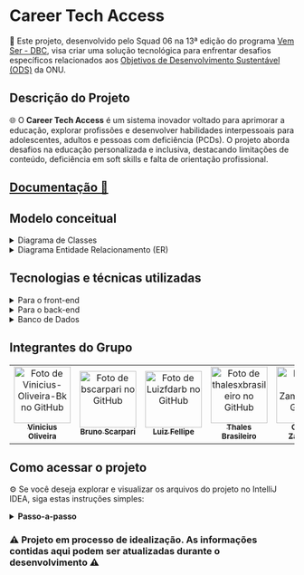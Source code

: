 # Career Tech Access

🚀 Este projeto, desenvolvido pelo Squad 06 na 13ª edição do programa [Vem Ser - DBC](https://www.dbccompany.com.br/vem-ser/), visa criar uma solução tecnológica para enfrentar desafios específicos relacionados aos [Objetivos de Desenvolvimento Sustentável (ODS)](https://brasil.un.org/pt-br/sdgs) da ONU.

## Descrição do Projeto

🌐 O <strong>Career Tech Access</strong> é um sistema inovador voltado para aprimorar a educação, explorar profissões e desenvolver habilidades interpessoais para adolescentes, adultos e pessoas com deficiência (PCDs). O projeto aborda desafios na educação personalizada e inclusiva, destacando limitações de conteúdo, deficiência em soft skills e falta de orientação profissional.

<h2><strong><a href="https://docs.google.com/document/d/1MtV4xytTCXQmWsc4Lt2vo7vxvdVKc3U3UtfwAtSMtZQ/edit" target="_blank" rel="noopener noreferrer">Documentação 📄</strong></h2></a>

## Modelo conceitual

<details>
  <summary>Diagrama de Classes</summary><br />
  
   ![diagrama_de_classes](https://github.com/Vinicius-Oliveira-Bk/vs13-squad6-back-career-tech-access/assets/71534326/14b0dd81-6565-4a8a-8094-8494eb0eae53)

</details>
<details>
  <summary>Diagrama Entidade Relacionamento (ER)</summary><br />
  
   ![Diagrama ER](https://github.com/Vinicius-Oliveira-Bk/vs13-squad6-back-career-tech-access/assets/71534326/4d95ed05-ea8d-41d3-bf1e-c4d83f9ff31e)

</details>

## Tecnologias e técnicas utilizadas

<details>
  <summary>Para o front-end</summary><br />
   - HTML
   <br>
   - CSS
   <br>
   - Javascript
   <br>
   - Typescript
   <br>
   - React
   <br>
   - Redux
</details>

<details>
  <summary>Para o back-end</summary><br />
   - Paradigma utilizado: POO
   <br>
   - Java
   <br>
   - Spring
   <br>
   - Kafka
   <br>
   - Mockito
</details>

<details>
  <summary>Banco de Dados</summary><br />
   - Oracle
   <br>
   - Mongo DB
</details>

## Integrantes do Grupo

<table>
    <tr>
      <td align="center">
        <a href="https://github.com/Vinicius-Oliveira-Bk">
          <img src="https://avatars.githubusercontent.com/u/37668297?v=4" width="100px;" alt="Foto de Vinicius-Oliveira-Bk no GitHub"/><br>
          <sub>
            <b>Vinicius Oliveira</b>
          </sub>
        </a>
      </td>
       <td align="center">
        <a href="https://github.com/bscarpari">
          <img src="https://avatars.githubusercontent.com/u/53575457?v=4" width="100px;" alt="Foto de bscarpari no GitHub"/><br>
          <sub>
            <b>Bruno Scarpari</b>
          </sub>
        </a>
      </td>
      <td align="center">
        <a href="https://github.com/Luizfdarb">
          <img src="https://avatars.githubusercontent.com/u/78767627?v=4" width="100px;" alt="Foto de Luizfdarb no GitHub"/><br>
          <sub>
            <b>Luiz Fellipe</b>
          </sub>
        </a>
      </td>
      <td align="center">
        <a href="https://github.com/thalesxbrasileiro">
          <img src="https://avatars.githubusercontent.com/u/71534326?v=4" width="100px;" alt="Foto de thalesxbrasileiro no GitHub"/><br>
          <sub>
            <b>Thales Brasileiro</b>
          </sub>
        </a>
      </td>
      <td align="center">
        <a href="https://github.com/Ga-Zampieri">
          <img src="https://avatars.githubusercontent.com/u/89022225?v=4" width="100px;" alt="Foto de Ga-Zampieri no GitHub"/><br>
          <sub>
            <b>Gabriel Zampieri</b>
          </sub>
        </a>
      </td>
      <td align="center">
        <a href="https://github.com/lucarauj">
          <img src="https://avatars.githubusercontent.com/u/99111027?v=4" width="100px;" alt="Foto de lucarauj no GitHub"/><br>
          <sub>
            <b>Lucas Araujo</b>
          </sub>
        </a>
      </td>
    </tr>
  </table>

## Como acessar o projeto

⚙️ Se você deseja explorar e visualizar os arquivos do projeto no IntelliJ IDEA, siga estas instruções simples:

<details>
  <summary><strong>Passo-a-passo</strong></summary><br />

1. <strong>Clone este repositório em sua máquina local:</strong>

```
git clone https://github.com/Vinicius-Oliveira-Bk/vs13-squad6-CareerTechAccess
```

<br>

2. <strong>Instale o IntelliJ IDEA:</strong>
   Certifique-se de ter o IntelliJ IDEA instalado em seu computador. Você pode baixá-lo no [site oficial do IntelliJ IDEA](https://www.jetbrains.com/idea/download/).
   <br>

3. <strong>Abra o IntelliJ IDEA:</strong>
   Execute o IntelliJ IDEA após a instalação.
   <br>

4. <strong>Abra o Projeto:</strong>

   - Na tela inicial, clique em "Open" (Abrir) ou "File" (Arquivo) > "Open" (Abrir).
   - Navegue até o diretório do projeto e selecione a pasta principal do projeto.
     <br>

5. <strong>Execute o Projeto:</strong>
   - Clique com o botão direito no arquivo principal e selecionando "Run" (Executar) ou utilizando as opções de execução disponíveis.
   </details>

### :warning: Projeto em processo de idealização. As informações contidas aqui podem ser atualizadas durante o desenvolvimento :warning: </strong>
